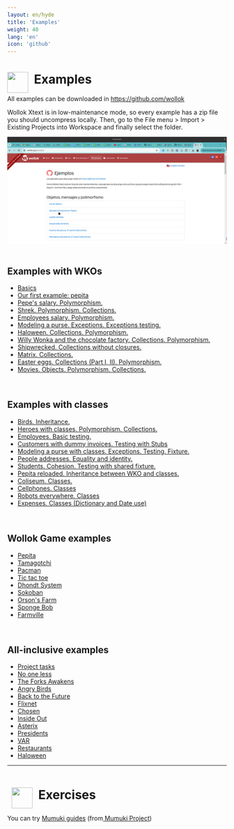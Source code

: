 ```yaml
---
layout: en/hyde
title: 'Examples'
weight: 40
lang: 'en'
icon: 'github'
---
```



<div class="container">
<h1>
<img src="/images/github-octocat.svg" align="left" height="48" width="48" style="padding: 0px;"/>
&nbsp;&nbsp;Examples
</h1>
</div>

<div class="container">
    <p>All examples can be downloaded in 
    <a href="https://github.com/wollok">https://github.com/wollok</a>
    </p>
    <p>Wollok Xtext is in low-maintenance mode, so every example has a zip file you should uncompress locally. Then, go to the File menu > Import > Existing Projects into Workspace and finally select the folder.
    </p>
    <img src="/images/importExample.gif" style="padding: 0px;" />
</div>

<div class="container">
    <br>
</div>

<div class="container">
    <h2>
        Examples with WKOs
    </h2>
</div>

<div class="container">
    <ul class="list-group">
        <li class="list-group-item"><a href="https://github.com/wollok/initialLearning/archive/refs/tags/v1.0.zip">Basics</a></li>
        <li class="list-group-item"><a href="https://github.com/wollok/introPepita/archive/refs/tags/v1.0.zip">Our first example: pepita</a></li>
        <li class="list-group-item"><a href="https://github.com/wollok/polimorfismoSueldoDePepe/archive/refs/tags/v1.0.zip">Pepe's salary. Polymorphism.</a></li>
        <li class="list-group-item"><a href="https://github.com/wollok/heroesConObjetos/archive/refs/tags/v1.0.zip">Shrek. Polymorphism. Collections.</a></li>
        <li class="list-group-item"><a href="https://github.com/wollok/polimorfismoEmpanadasGimenez/archive/refs/tags/v1.0.zip">Employees salary. Polymorphism.</a></li>
        <li class="list-group-item"><a href="https://github.com/wollok/excepcionesMonedero/archive/refs/tags/v1.0.zip">Modeling a purse. Exceptions. Exceptions testing.</a></li>
        <li class="list-group-item"><a href="https://github.com/wollok/coleccionesBloquesJaloguin/archive/refs/tags/v1.0.zip">Haloween. Collections. Polymorphism.</a></li>
        <li class="list-group-item"><a href="https://github.com/wollok/coleccionesWillyWonka/archive/refs/tags/v1.0.zip">Willy Wonka and the chocolate factory. Collections. Polymorphism.</a></li>
        <li class="list-group-item"><a href="https://github.com/wollok/coleccionesSinBloquesNaufrago/archive/refs/tags/v1.0.zip">Shipwrecked. Collections without closures.</a></li>
        <li class="list-group-item"><a href="https://github.com/wollok/ColeccionesMatrixElElegido/archive/refs/tags/v1.0.zip">Matrix. Collections.</a></li>
        <li class="list-group-item"><a href="https://github.com/wollok/polimorfismoColeccionesHuevosDePascua/archive/refs/tags/v1.0.zip">Easter eggs. Collections (Part I, II). Polymorphism.</a></li>
        <li class="list-group-item"><a href="https://github.com/wollok/polimorfismoColeccionesMensajerosDePelicula/archive/refs/tags/v1.0.zip">Movies. Objects. Polymorphism. Collections.</a></li>
    </ul>
</div>

<div class="container">
    <br>
</div>

<div class="container">
<h2>
Examples with classes
</h2>
</div>

<div class="container">
    <ul class="list-group">
    <li class="list-group-item"><a href="https://github.com/wollok/herenciaAvesPepita/archive/refs/tags/v1.0.zip">Birds. Inheritance.</a></li>
    <li class="list-group-item"><a href="https://github.com/wollok/heroesConClases/archive/refs/tags/v1.0.zip">Heroes with classes. Polymorphism. Collections.</a></li>
    <li class="list-group-item"><a href="https://github.com/wollok/testingEmpleados/archive/refs/tags/v1.0.zip">Employees. Basic testing.</a></li>
    <li class="list-group-item"><a href="https://github.com/wollok/testingClienteStub/archive/refs/tags/v1.0.zip">Customers with dummy invoices. Testing with Stubs</a></li>
    <li class="list-group-item"><a href="https://github.com/wollok/excepcionesMonederoClases/archive/refs/tags/v1.0.zip">Modeling a purse with classes. Exceptions. Testing. Fixture.</a></li>
    <li class="list-group-item"><a href="https://github.com/wollok/igualdadIdentidadDomicilios/archive/refs/tags/v1.0.zip">People addresses. Equality and identity.</a></li>
    <li class="list-group-item"><a href="https://github.com/wollok/cohesionAlumnos/archive/refs/tags/v1.0.zip">Students. Cohesion. Testing with shared fixture.</a></li>
    <li class="list-group-item"><a href="https://github.com/wollok/herenciaPepitaWKO/archive/refs/tags/v1.0.zip">Pepita reloaded. Inheritance between WKO and classes.</a></li>
    <li class="list-group-item"><a href="https://github.com/wollok/clasesColiseo/archive/refs/tags/v1.0.zip">Coliseum. Classes.</a></li>
    <li class="list-group-item"><a href="https://github.com/wollok/clasesElCelu/archive/refs/tags/v1.0.zip">Cellphones. Classes</a></li>
    <li class="list-group-item"><a href="https://github.com/wollok/clasesBots/archive/refs/tags/v1.0.zip">Robots everywhere. Classes</a></li>
    <li class="list-group-item"><a href="https://github.com/wollok/dictionaryTotales/archive/refs/tags/v1.0.zip">Expenses. Classes (Dictionary and Date use)</a></li>
    </ul>
</div>

<div class="container">
    <br>
</div>

<div class="container">
<h2>
Wollok Game examples
</h2>
</div>

<div class="container">
    <ul class="list-group">
        <li class="list-group-item"><a href="https://github.com/wollok/pepitaGame/archive/refs/tags/v1.0.zip">Pepita</a></li>
        <li class="list-group-item"><a href="https://github.com/wollok/tamagotchiGameComposicion/archive/refs/tags/v1.0.zip">Tamagotchi</a></li>
        <li class="list-group-item"><a href="https://github.com/wollok/pacmanBasicGame/archive/refs/tags/v1.0.zip">Pacman</a></li>
        <li class="list-group-item"><a href="https://github.com/wollok/Tateti-Game/archive/refs/tags/v1.0.zip">Tic tac toe</a></li>
        <li class="list-group-item"><a href="https://github.com/wollok/ejemploDhondt-Game/archive/refs/tags/v1.0.zip">Dhondt System</a></li>
        <li class="list-group-item"><a href="https://github.com/wollok/sokobanGame/archive/refs/tags/v1.0.zip">Sokoban</a></li>
        <li class="list-group-item"><a href="https://github.com/wollok/granjaDeOrsonGame/archive/refs/tags/v1.0.zip">Orson's Farm</a></li>
        <li class="list-group-item"><a href="https://github.com/wollok/bobEsponjaGame/archive/refs/tags/v1.0.zip">Sponge Bob</a></li>
        <li class="list-group-item"><a href="https://github.com/wollok/farmvilleGame/archive/refs/tags/v1.0.zip">Farmville</a></li>
    </ul>
</div>

<div class="container">
    <br>
</div>

<div class="container">
<h2>
All-inclusive examples
</h2>
</div>

<div class="container">
    <ul class="list-group">
        <li class="list-group-item"><a href="https://github.com/wollok/examenTareas/archive/refs/tags/v1.0.zip">Project tasks</a></li>
        <li class="list-group-item"><a href="https://github.com/wollok/ejericioIntegradorNiUnaMenos/archive/refs/tags/v1.0.zip">No one less</a></li>
        <li class="list-group-item"><a href="https://github.com/wollok/ejercicioIntegradorStarWars/archive/refs/tags/v1.0.zip">The Forks Awakens</a></li>
        <li class="list-group-item"><a href="https://github.com/wollok/ejercicioIntegradorAngryBirds/archive/refs/tags/v1.0.zip">Angry Birds</a></li>
        <li class="list-group-item"><a href="https://github.com/wollok/ejercicioIntegradorVolverAlFuturo/archive/refs/tags/v1.0.zip">Back to the Future</a></li>
        <li class="list-group-item"><a href="https://github.com/wollok/ejercicioIntegradorFlixnet/archive/refs/tags/v1.0.zip">Flixnet</a></li>
        <li class="list-group-item"><a href="https://github.com/wollok/ejercicioIntegradorElegidos/archive/refs/tags/v1.0.zip">Chosen</a></li>
        <li class="list-group-item"><a href="https://github.com/wollok/ejercicioIntegradorIntensamente/archive/refs/tags/v1.0.zip">Inside Out</a></li>
        <li class="list-group-item"><a href="https://github.com/wollok/ejercicioIntegradorAsterix/archive/refs/tags/v1.0.zip">Asterix</a></li>
        <li class="list-group-item"><a href="https://github.com/wollok/EjercicioIntegradorPresidentesArgentinos/archive/refs/tags/v1.0.zip">Presidents</a></li>
        <li class="list-group-item"><a href="https://github.com/wollok/integradorVar/archive/refs/tags/v1.0.zip">VAR</a></li>
        <li class="list-group-item"><a href="https://github.com/wollok/EjercicioIntegradorRestaurantes/archive/refs/tags/v1.0.zip">Restaurants</a></li>
        <li class="list-group-item"><a href="https://github.com/wollok/EjercicioIntegradorJaloguin/archive/refs/tags/v1.0.zip">Haloween</a></li>
    </ul>
</div>

<div class="container">
    <hr>
</div>

<div class="container">
<h1 style="padding: 10px;"><img src="/images/mumuki.png" align="left" height="48" width="48" style="padding: 0px;"/>
&nbsp;&nbsp;Exercises</h1>

<p>You can try 
<a href="http://wollok.mumuki.io/">Mumuki guides</a> (from<a href="http://mumuki.org"> Mumuki Project</a>)</p>
</div>

